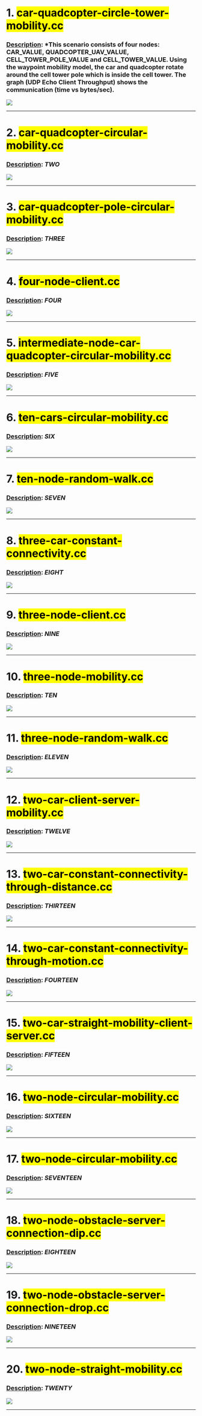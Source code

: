 
# 1. <mark>car-quadcopter-circle-tower-mobility.cc</mark>

### <ins>Description</ins>: *This scenario consists of four nodes:  CAR_VALUE, QUADCOPTER_UAV_VALUE, CELL_TOWER_POLE_VALUE and CELL_TOWER_VALUE. Using the waypoint mobility model, the car and quadcopter rotate around the cell tower pole which is inside the cell tower. The graph (UDP Echo Client Throughput) shows the communication (time vs bytes/sec).

![](car-quadcopter-circle-tower-mobility.gif)

---

# 2. <mark>car-quadcopter-circular-mobility.cc</mark>

### <ins>Description</ins>: *TWO*

![](car-quadcopter-circular-mobility.gif)

---

# 3. <mark>car-quadcopter-pole-circular-mobility.cc</mark>

### <ins>Description</ins>: *THREE*

![](car-quadcopter-pole-circular-mobility.gif)

---

# 4. <mark>four-node-client.cc</mark>

### <ins>Description</ins>: *FOUR*

![](four-node-client.gif)

---

# 5. <mark>intermediate-node-car-quadcopter-circular-mobility.cc</mark>

### <ins>Description</ins>: *FIVE*

![](intermediate-node-car-quadcopter-circular-mobility.gif)

---

# 6. <mark>ten-cars-circular-mobility.cc</mark>

### <ins>Description</ins>: *SIX*

![](ten-cars-circular-mobility.gif)

---

# 7. <mark>ten-node-random-walk.cc</mark>

### <ins>Description</ins>: *SEVEN*

![](ten-node-random-walk.gif)

---

# 8. <mark>three-car-constant-connectivity.cc</mark>

### <ins>Description</ins>: *EIGHT*

![](three-car-constant-connectivity.gif)

---

# 9. <mark>three-node-client.cc</mark>

### <ins>Description</ins>: *NINE*

![](three-node-client.gif)

---

# 10. <mark>three-node-mobility.cc</mark>

### <ins>Description</ins>: *TEN*

![](three-node-mobility.gif)

---

# 11. <mark>three-node-random-walk.cc</mark>

### <ins>Description</ins>: *ELEVEN*

![](three-node-random-walk.gif)

---

# 12. <mark>two-car-client-server-mobility.cc</mark>

### <ins>Description</ins>: *TWELVE*

![](two-car-client-server-mobility.gif)

---

# 13. <mark>two-car-constant-connectivity-through-distance.cc</mark>

### <ins>Description</ins>: *THIRTEEN*

![](two-car-constant-connectivity-through-distance.gif)

---

# 14. <mark>two-car-constant-connectivity-through-motion.cc</mark>

### <ins>Description</ins>: *FOURTEEN*

![](two-car-constant-connectivity-through-motion.gif)

---

# 15. <mark>two-car-straight-mobility-client-server.cc</mark>

### <ins>Description</ins>: *FIFTEEN*

![](two-car-straight-mobility-client-server.gif)

---

# 16. <mark>two-node-circular-mobility.cc</mark>

### <ins>Description</ins>: *SIXTEEN*

![](two-node-circular-mobility.gif)

---

# 17. <mark>two-node-circular-mobility.cc</mark>

### <ins>Description</ins>: *SEVENTEEN*

![](two-node-client-server-connectivity.gif)

---

# 18. <mark>two-node-obstacle-server-connection-dip.cc</mark>

### <ins>Description</ins>: *EIGHTEEN*

![](two-node-obstacle-server-connection-dip.gif)

---

# 19. <mark>two-node-obstacle-server-connection-drop.cc</mark>

### <ins>Description</ins>: *NINETEEN*

![](two-node-obstacle-server-connection-drop.gif)

---

# 20. <mark>two-node-straight-mobility.cc</mark>

### <ins>Description</ins>: *TWENTY*

![](two-node-straight-mobility.gif)

---
